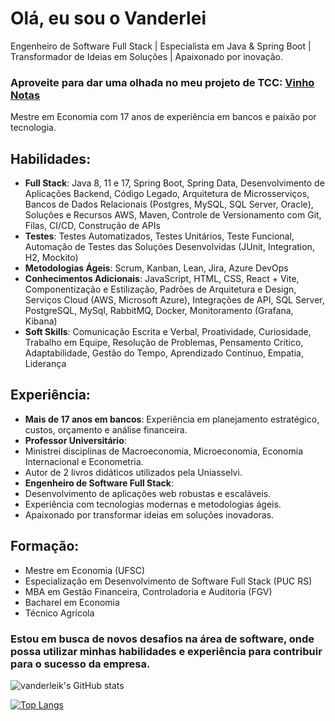 # Olá, eu sou o Vanderlei

Engenheiro de Software Full Stack | Especialista em Java & Spring Boot | Transformador de Ideias em Soluções | Apaixonado por inovação.

### Aproveite para dar uma olhada no meu projeto de TCC: <a href='https://github.com/vinho-notas/vinho-notas-app'> Vinho Notas</a>

Mestre em Economia com 17 anos de experiência em bancos e paixão por tecnologia.

## Habilidades:

<ul>
<li><strong>Full Stack</strong>: Java 8, 11 e 17, Spring Boot, Spring Data, Desenvolvimento de Aplicações Backend, Código Legado, Arquitetura de Microsserviços, Bancos de Dados Relacionais (Postgres, MySQL, SQL Server, Oracle), Soluções e Recursos AWS, Maven, Controle de Versionamento com Git, Filas, CI/CD, Construção de APIs</li>
<li><strong>Testes</strong>: Testes Automatizados, Testes Unitários, Teste Funcional, Automação de Testes das Soluções Desenvolvidas (JUnit, Integration, H2, Mockito)</li>
<li><strong>Metodologias Ágeis</strong>: Scrum, Kanban, Lean, Jira, Azure DevOps</li>
<li><strong>Conhecimentos Adicionais</strong>: JavaScript, HTML, CSS, React + Vite, Componentização e Estilização, Padrões de Arquitetura e Design, Serviços Cloud (AWS, Microsoft Azure), Integrações de API, SQL Server, PostgreSQL, MySql, RabbitMQ, Docker, Monitoramento (Grafana, Kibana)</li>
<li><strong>Soft Skills</strong>: Comunicação Escrita e Verbal, Proatividade, Curiosidade, Trabalho em Equipe, Resolução de Problemas, Pensamento Crítico, Adaptabilidade, Gestão do Tempo, Aprendizado Contínuo, Empatia, Liderança</li>
</ul>
  
## Experiência:

<ul>
<li><strong>Mais de 17 anos em bancos</strong>: Experiência em planejamento estratégico, custos, orçamento e análise financeira.</li>
<li><strong>Professor Universitário</strong>:</li>
<li>Ministrei disciplinas de Macroeconomia, Microeconomia, Economia Internacional e Econometria.</li>
<li>Autor de 2 livros didáticos utilizados pela Uniasselvi.</li>
<li><strong>Engenheiro de Software Full Stack</strong>:</li>
<li>Desenvolvimento de aplicações web robustas e escaláveis.</li>
<li>Experiência com tecnologias modernas e metodologias ágeis.</li>
<li>Apaixonado por transformar ideias em soluções inovadoras.</li>
</ul>

## Formação:

<ul>
<li>Mestre em Economia (UFSC)</li>
<li>Especialização em Desenvolvimento de Software Full Stack (PUC RS)</li>
<li>MBA em Gestão Financeira, Controladoria e Auditoria (FGV)</li>
<li>Bacharel em Economia</li>
<li>Técnico Agrícola</li>
</ul>

### Estou em busca de novos desafios na área de software, onde possa utilizar minhas habilidades e experiência para contribuir para o sucesso da empresa.

![vanderleik's GitHub stats](https://github-readme-stats.vercel.app/api?username=vanderleik&show_icons=true&theme=radical)


[![Top Langs](https://github-readme-stats.vercel.app/api/top-langs/?username=vanderleik&layout=compact)](https://github.com/vanderleik/github-readme-stats)

